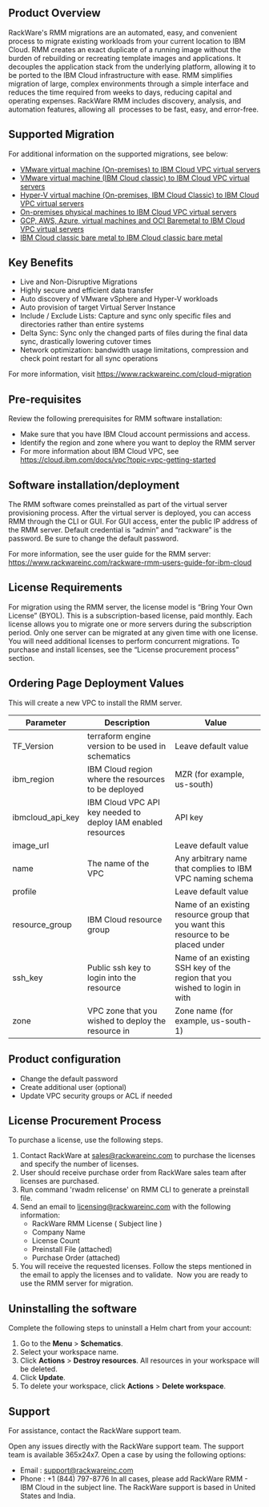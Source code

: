 ## Product Overview
RackWare's RMM migrations are an automated, easy, and convenient process to migrate existing workloads from your current location to IBM Cloud.
RMM creates an exact duplicate of a running image without the burden of rebuilding or recreating template images and applications. It decouples the application stack from the underlying platform, allowing it to be ported to the IBM Cloud infrastructure with ease.
RMM simplifies migration of large, complex environments through a simple interface and reduces the time required from weeks to days, reducing capital and operating expenses. RackWare RMM includes discovery, analysis, and automation features, allowing all  processes to be fast, easy, and error-free.

## Supported Migration 
For additional information on the supported migrations, see below:
-	[VMware virtual machine (On-premises) to IBM Cloud VPC virtual servers](https://cloud.ibm.com/docs/cloud-infrastructure?topic=cloud-infrastructure-migrating-images-vmware-vpc)
-	[VMware virtual machine (IBM Cloud classic) to IBM Cloud VPC virtual servers](https://cloud.ibm.com/docs/cloud-infrastructure?topic=cloud-infrastructure-migrating-images-vmware-vpc-classic)
-	[Hyper-V virtual machine (On-premises, IBM Cloud Classic) to IBM Cloud VPC virtual servers](https://cloud.ibm.com/docs/cloud-infrastructure?topic=cloud-infrastructure-migrating-images-vmware-vsi)
-	[On-premises physical machines to IBM Cloud VPC virtual servers](https://cloud.ibm.com/docs/cloud-infrastructure?topic=cloud-infrastructure-migrating-on-prem-cloud-vpc)
-	[GCP, AWS, Azure, virtual machines and OCI Baremetal to IBM Cloud VPC virtual servers](https://cloud.ibm.com/docs/cloud-infrastructure?topic=cloud-infrastructure-aws-azure-gcp-and-oci-workloads-to-ibm-cloud-vpc-vsi-migration-with-rackware-rmm)
-	[IBM Cloud classic bare metal to IBM Cloud classic bare metal](https://cloud.ibm.com/docs/cloud-infrastructure?topic=cloud-infrastructure-p-p-migration-bare-metal-overview)

## Key Benefits 
-	Live and Non-Disruptive Migrations
-	Highly secure and efficient data transfer
-	Auto discovery of VMware vSphere and Hyper-V workloads 
-	Auto provision of target Virtual Server Instance
-	Include / Exclude Lists: Capture and sync only specific files and directories rather than entire systems
-	Delta Sync: Sync only the changed parts of files during the final data sync, drastically lowering cutover times
-	Network optimization: bandwidth usage limitations, compression and check point restart for all sync operations

For more information, visit https://www.rackwareinc.com/cloud-migration

## Pre-requisites
Review the following prerequisites for RMM software installation:
-	Make sure that you have IBM Cloud account permissions and access.
-	Identify the region and zone where you want to deploy the RMM server
-	For more information about IBM Cloud VPC, see  https://cloud.ibm.com/docs/vpc?topic=vpc-getting-started

## Software installation/deployment 
The RMM software comes preinstalled as part of the virtual server provisioning process. After the virtual server  is deployed, you can access RMM through the CLI or GUI. For GUI access, enter the public IP address of the RMM server. Default credential is “admin” and “rackware” is the  password. Be sure to change the default password.

For more information, see the user guide for the RMM server: https://www.rackwareinc.com/rackware-rmm-users-guide-for-ibm-cloud

## License Requirements 
For migration using the RMM server, the license model is “Bring Your Own License” (BYOL). This is a subscription-based license, paid monthly. Each license allows you to migrate one or more servers during the subscription period. Only one server can be migrated at any given time with one license. You will need additional licenses to perform concurrent migrations. To purchase and install licenses, see the “License procurement process” section.

## Ordering Page Deployment Values
This will create a new VPC to install the RMM server.

| Parameter | Description | Value |
| --- | --- | --- |
| TF_Version | terraform engine version to be used in schematics | Leave default value |
| ibm_region | IBM Cloud region where the resources to be deployed | MZR (for example, us-south) |
| ibmcloud_api_key | IBM Cloud VPC API key needed to deploy IAM enabled resources | API key |
| image_url |  | Leave default value |
| name | The name of the VPC | Any arbitrary name that complies to IBM VPC naming schema |
| profile | | Leave default value |
|resource_group | IBM Cloud resource group | Name of an existing resource group that you want this resource to be placed under |
| ssh_key | Public ssh key to login into the resource | Name of an existing SSH key of the region that you wished to login in with |
| zone | VPC zone that you wished to deploy the resource in | Zone name (for example, us-south-1) |

## Product configuration 
- Change the default password 
- Create additional user (optional) 
- Update VPC security groups or ACL if needed

## License Procurement Process
To purchase a license, use the following steps. 
1) Contact RackWare at sales@rackwareinc.com to purchase the licenses and specify the number of licenses. 
2) User should receive purchase order from RackWare sales team after licenses are purchased. 
3) Run command 'rwadm relicense' on RMM CLI to generate a preinstall file. 
4) Send an email to licensing@rackwareinc.com with the following information: 
   - RackWare RMM License ( Subject line ) 
   - Company Name 
   - License Count 
   - Preinstall File (attached) 
   - Purchase Order (attached) 
5) You will receive the requested licenses. Follow the steps mentioned in the email to apply the licenses and to validate.  Now you are ready to use the RMM server for migration.

## Uninstalling the software 
Complete the following steps to uninstall a Helm chart from your account:
1. Go to the **Menu** > **Schematics**. 
2. Select your workspace name. 
3. Click **Actions** > **Destroy resources**. All resources in your workspace will be deleted. 
4. Click **Update**. 
5. To delete your workspace, click **Actions** > **Delete workspace**.

## Support
For assistance, contact the RackWare support team.

Open any issues directly with the RackWare support team. The support team is available 365x24x7.
Open a case by using the  following options:
- Email : support@rackwareinc.com 
- Phone : +1 (844) 797-8776
In all cases, please add RackWare RMM - IBM Cloud in the subject line. The RackWare support is based in United States and India.
